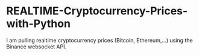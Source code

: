 # REALTIME-Cryptocurrency-Prices-with-Python
I am pulling realtime cryptocurrency prices (Bitcoin, Ethereum,...) using the Binance websocket API.
